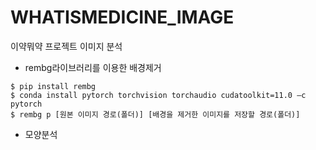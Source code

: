 # WHATISMEDICINE_IMAGE
이약뭐약 프로젝트 이미지 분석
* rembg라이브러리를 이용한 배경제거

```
$ pip install rembg
$ conda install pytorch torchvision torchaudio cudatoolkit=11.0 –c pytorch
$ rembg p [원본 이미지 경로(폴더)] [배경을 제거한 이미지를 저장할 경로(폴더)]
```

* 모양분석

